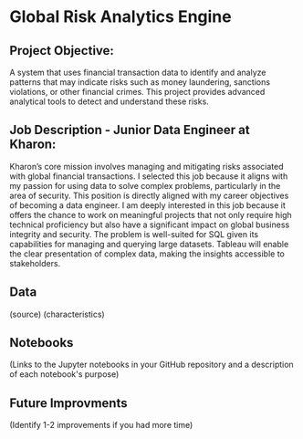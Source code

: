 # Global Risk Analytics Engine

## Project Objective:
A system that uses financial transaction data to identify and analyze patterns that may indicate risks such as money laundering, sanctions violations, or other financial crimes.
This project provides advanced analytical tools to detect and understand these risks.

## Job Description - Junior Data Engineer at Kharon:
Kharon’s core mission involves managing and mitigating risks associated with global financial transactions. I selected this job because it aligns with my passion for using data to solve complex problems, particularly in the area of security. This position is directly aligned with my career objectives of becoming a data engineer. I am deeply interested in this job because it offers the chance to work on meaningful projects that not only require high technical proficiency but also have a significant impact on global business integrity and security.
The problem is well-suited for SQL given its capabilities for managing and querying large datasets. Tableau will enable the clear presentation of complex data, making the insights accessible to stakeholders.

## Data
(source)
(characteristics)

## Notebooks
(Links to the Jupyter notebooks in your GitHub repository and a description of each notebook's purpose)

## Future Improvments
(Identify 1-2 improvements if you had more time)
